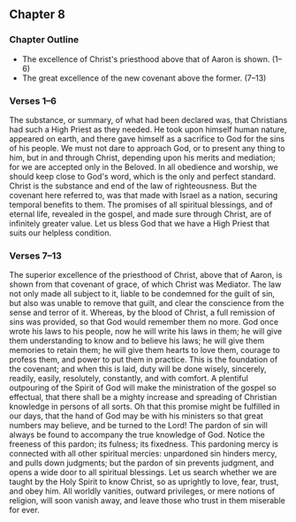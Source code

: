 ## Chapter 8

### Chapter Outline

- The excellence of Christ's priesthood above that of Aaron is shown. (1–6)
- The great excellence of the new covenant above the former. (7–13)

### Verses 1–6

The substance, or summary, of what had been declared was, that Christians had such a High Priest as they needed. He took upon himself human nature, appeared on earth, and there gave himself as a sacrifice to God for the sins of his people. We must not dare to approach God, or to present any thing to him, but in and through Christ, depending upon his merits and mediation; for we are accepted only in the Beloved. In all obedience and worship, we should keep close to God's word, which is the only and perfect standard. Christ is the substance and end of the law of righteousness. But the covenant here referred to, was that made with Israel as a nation, securing temporal benefits to them. The promises of all spiritual blessings, and of eternal life, revealed in the gospel, and made sure through Christ, are of infinitely greater value. Let us bless God that we have a High Priest that suits our helpless condition.

### Verses 7–13

The superior excellence of the priesthood of Christ, above that of Aaron, is shown from that covenant of grace, of which Christ was Mediator. The law not only made all subject to it, liable to be condemned for the guilt of sin, but also was unable to remove that guilt, and clear the conscience from the sense and terror of it. Whereas, by the blood of Christ, a full remission of sins was provided, so that God would remember them no more. God once wrote his laws to his people, now he will write his laws in them; he will give them understanding to know and to believe his laws; he will give them memories to retain them; he will give them hearts to love them, courage to profess them, and power to put them in practice. This is the foundation of the covenant; and when this is laid, duty will be done wisely, sincerely, readily, easily, resolutely, constantly, and with comfort. A plentiful outpouring of the Spirit of God will make the ministration of the gospel so effectual, that there shall be a mighty increase and spreading of Christian knowledge in persons of all sorts. Oh that this promise might be fulfilled in our days, that the hand of God may be with his ministers so that great numbers may believe, and be turned to the Lord! The pardon of sin will always be found to accompany the true knowledge of God. Notice the freeness of this pardon; its fulness; its fixedness. This pardoning mercy is connected with all other spiritual mercies: unpardoned sin hinders mercy, and pulls down judgments; but the pardon of sin prevents judgment, and opens a wide door to all spiritual blessings. Let us search whether we are taught by the Holy Spirit to know Christ, so as uprightly to love, fear, trust, and obey him. All worldly vanities, outward privileges, or mere notions of religion, will soon vanish away, and leave those who trust in them miserable for ever.

